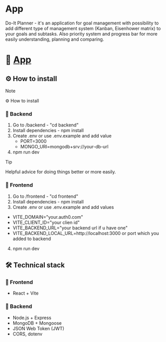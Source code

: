# App
Do-It Planner - it's an application for goal management with possibility to add different type of management system (Kanban, Eisenhower matrix) to your goals and subtasks.
Also priority system and progress bar for more easily understanding, planning and comparing.
# 🔗 [App](https://do-it-planner.vercel.app)  

## ⚙️ How to install
> [!NOTE]
> ⚙️ How to install

### 🔧 Backend
1. Go to /backend - "cd backend"
2. Install dependencies - npm install
3. Create .env or use .env.example and add value
    - PORT=3000
    - MONGO_URI=mongodb+srv://your-db-url
4. npm run dev


> [!TIP]
> Helpful advice for doing things better or more easily.

### 🎨 Frontend 
1. Go to /frontend - "cd frontend"
2. Install dependencies - npm install
3. Create .env or use .env.example and add values
  - VITE_DOMAIN="your.auth0.com"
  - VITE_CLIENT_ID="your clien id"
  - VITE_BACKEND_URL="your backend url if u have one"
  - VITE_BACKEND_LOCAL_URL=http://localhost:3000 or port which you added to backend
4. npm run dev 

## 🛠 Technical stack

### 🎨 Frontend
- React + Vite

### 🔧 Backend
- Node.js + Express
- MongoDB + Mongoose
- JSON Web Token (JWT)
- CORS, dotenv


